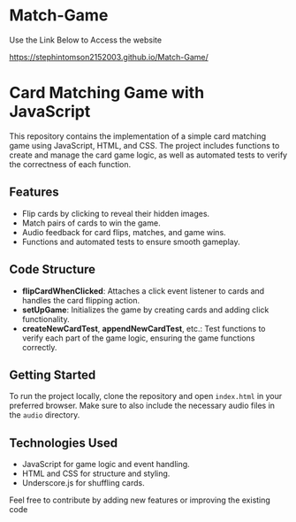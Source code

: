 # Match-Game
Use the Link Below to Access the website

https://stephintomson2152003.github.io/Match-Game/ 

# Card Matching Game with JavaScript

This repository contains the implementation of a simple card matching game using JavaScript, HTML, and CSS. The project includes functions to create and manage the card game logic, as well as automated tests to verify the correctness of each function.

## Features
- Flip cards by clicking to reveal their hidden images.
- Match pairs of cards to win the game.
- Audio feedback for card flips, matches, and game wins.
- Functions and automated tests to ensure smooth gameplay.

## Code Structure
- **flipCardWhenClicked**: Attaches a click event listener to cards and handles the card flipping action.
- **setUpGame**: Initializes the game by creating cards and adding click functionality.
- **createNewCardTest**, **appendNewCardTest**, etc.: Test functions to verify each part of the game logic, ensuring the game functions correctly.

## Getting Started
To run the project locally, clone the repository and open `index.html` in your preferred browser. Make sure to also include the necessary audio files in the `audio` directory.

## Technologies Used
- JavaScript for game logic and event handling.
- HTML and CSS for structure and styling.
- Underscore.js for shuffling cards.

Feel free to contribute by adding new features or improving the existing code
